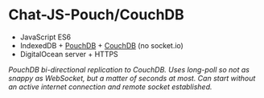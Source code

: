 # Chat-JS-Pouch/CouchDB

- JavaScript ES6
- IndexedDB + [PouchDB](https://pouchdb.com/) + [CouchDB](http://couchdb.apache.org/) (no socket.io)
- DigitalOcean server + HTTPS

*PouchDB bi-directional replication to CouchDB. Uses long-poll so not as snappy as WebSocket, but a matter of seconds at most. Can start without an active internet connection and remote socket established.*